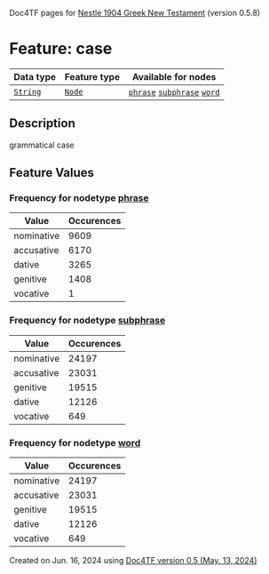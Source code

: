 Doc4TF pages for [Nestle 1904 Greek New Testament](https://github.com/saulocantanhede/tfgreek2/tree/main/tf) (version 0.5.8)
# Feature: case
Data type|Feature type|Available for nodes
---|---|---
[`String`](featuresbydatatype.md#string)|[`Node`](featuresbytype.md#node)| [`phrase`](featuresbynodetype.md#phrase)  [`subphrase`](featuresbynodetype.md#subphrase)  [`word`](featuresbynodetype.md#word) 
## Description
grammatical case
## Feature Values
### Frequency for nodetype [phrase](featuresbynodetype.md#phrase)
Value|Occurences
---|---
nominative|9609
accusative|6170
dative|3265
genitive|1408
vocative|1
### Frequency for nodetype [subphrase](featuresbynodetype.md#subphrase)
Value|Occurences
---|---
nominative|24197
accusative|23031
genitive|19515
dative|12126
vocative|649
### Frequency for nodetype [word](featuresbynodetype.md#word)
Value|Occurences
---|---
nominative|24197
accusative|23031
genitive|19515
dative|12126
vocative|649
 

Created on Jun. 16, 2024 using [Doc4TF version 0.5 (May. 13, 2024)](https://github.com/tonyjurg/Doc4TF/blob/main/CreateFeatureDoc.ipynb) 